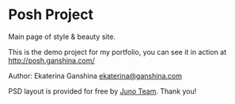 # Posh Project
Main page of style & beauty site.

This is the demo project for my portfolio, you can see it in action at http://posh.ganshina.com/ 

Author: Ekaterina Ganshina ekaterina@ganshina.com

PSD layout is provided for free by [Juno Team](https://junoteam.com/portfolio/posh-free-psd-beauty-template/). Thank you!
